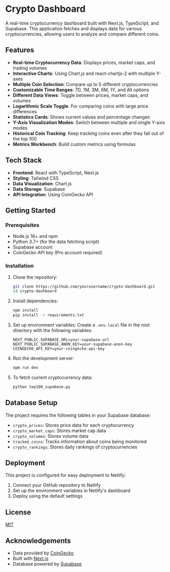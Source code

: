 # Crypto Dashboard

A real-time cryptocurrency dashboard built with Next.js, TypeScript, and Supabase. This application fetches and displays data for various cryptocurrencies, allowing users to analyze and compare different coins.

## Features

- **Real-time Cryptocurrency Data**: Displays prices, market caps, and trading volumes
- **Interactive Charts**: Using Chart.js and react-chartjs-2 with multiple Y-axes
- **Multiple Coin Selection**: Compare up to 5 different cryptocurrencies
- **Customizable Time Ranges**: 7D, 1M, 3M, 6M, 1Y, and All options
- **Different Data Views**: Toggle between prices, market caps, and volumes
- **Logarithmic Scale Toggle**: For comparing coins with large price differences
- **Statistics Cards**: Shows current values and percentage changes
- **Y-Axis Visualization Modes**: Switch between multiple and single Y-axis modes
- **Historical Coin Tracking**: Keep tracking coins even after they fall out of the top 100
- **Metrics Workbench**: Build custom metrics using formulas

## Tech Stack

- **Frontend**: React with TypeScript, Next.js
- **Styling**: Tailwind CSS
- **Data Visualization**: Chart.js
- **Data Storage**: Supabase
- **API Integration**: Using CoinGecko API

## Getting Started

### Prerequisites

- Node.js 16+ and npm
- Python 3.7+ (for the data fetching script)
- Supabase account
- CoinGecko API key (Pro account required)

### Installation

1. Clone the repository:
   ```bash
   git clone https://github.com/yourusername/crypto-dashboard.git
   cd crypto-dashboard
   ```

2. Install dependencies:
   ```bash
   npm install
   pip install -r requirements.txt
   ```

3. Set up environment variables:
   Create a `.env.local` file in the root directory with the following variables:
   ```
   NEXT_PUBLIC_SUPABASE_URL=your-supabase-url
   NEXT_PUBLIC_SUPABASE_ANON_KEY=your-supabase-anon-key
   COINGECKO_API_KEY=your-coingecko-api-key
   ```

4. Run the development server:
   ```bash
   npm run dev
   ```

5. To fetch current cryptocurrency data:
   ```bash
   python top100_supabase.py
   ```

## Database Setup

The project requires the following tables in your Supabase database:
- `crypto_prices`: Stores price data for each cryptocurrency
- `crypto_market_caps`: Stores market cap data
- `crypto_volumes`: Stores volume data
- `tracked_coins`: Tracks information about coins being monitored
- `crypto_rankings`: Stores daily rankings of cryptocurrencies

## Deployment

This project is configured for easy deployment to Netlify:

1. Connect your GitHub repository to Netlify
2. Set up the environment variables in Netlify's dashboard
3. Deploy using the default settings

## License

[MIT](LICENSE)

## Acknowledgements

- Data provided by [CoinGecko](https://www.coingecko.com/)
- Built with [Next.js](https://nextjs.org/)
- Database powered by [Supabase](https://supabase.io/)
